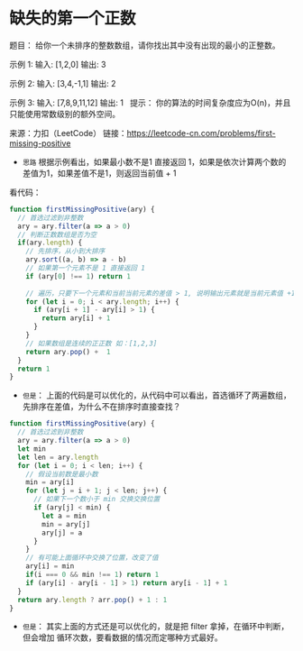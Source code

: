 # 缺失的第一个正数
题目：
给你一个未排序的整数数组，请你找出其中没有出现的最小的正整数。

示例 1:
输入: [1,2,0]
输出: 3

示例 2:
输入: [3,4,-1,1]
输出: 2

示例 3:
输入: [7,8,9,11,12]
输出: 1
 
提示：
你的算法的时间复杂度应为O(n)，并且只能使用常数级别的额外空间。

来源：力扣（LeetCode）
链接：https://leetcode-cn.com/problems/first-missing-positive

- ```思路``` 根据示例看出，如果最小数不是1 直接返回 1，如果是依次计算两个数的差值为1，如果差值不是1，则返回当前值 + 1

看代码：
```js
function firstMissingPositive(ary) {
  // 首选过滤到非整数
  ary = ary.filter(a => a > 0)
  // 判断正数数组是否为空
  if(ary.length) {
    // 先排序，从小到大排序
    ary.sort((a, b) => a - b)
    // 如果第一个元素不是 1 直接返回 1
    if (ary[0] !== 1) return 1
    
    // 遍历，只要下一个元素和当前当前元素的差值 > 1, 说明输出元素就是当前元素值 +1
    for (let i = 0; i < ary.length; i++) {
      if (ary[i + 1] - ary[i] > 1) {
        return ary[i] + 1
      }
    }
    // 如果数组是连续的正正数 如：[1,2,3]
    return ary.pop() +  1
  }
  return 1
}
```
- ```但是```： 上面的代码是可以优化的，从代码中可以看出，首选循环了两遍数组，先排序在差值，为什么不在排序时直接查找？

```js
function firstMissingPositive(ary) {
  // 首选过滤到非整数
  ary = ary.filter(a => a > 0)
  let min
  let len = ary.length
  for (let i = 0; i < len; i++) {
    // 假设当前数是最小数
    min = ary[i]
    for (let j = i + 1; j < len; j++) {
      // 如果下一个数小于 min 交换交换位置
      if (ary[j] < min) {
        let a = min
        min = ary[j]
        ary[j] = a
      }
    }
    // 有可能上面循环中交换了位置，改变了值
    ary[i] = min
    if(i === 0 && min !== 1) return 1
    if (ary[i] - ary[i - 1] > 1) return ary[i - 1] + 1
  }
  return ary.length ? arr.pop() + 1 : 1
}
```
- ```但是```： 其实上面的方式还是可以优化的，就是把 filter 拿掉，在循环中判断，但会增加 循环次数，要看数据的情况而定哪种方式最好。
